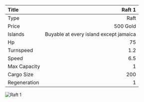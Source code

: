 |Title        | Raft 1          
|:-|-:
|Type         | Raft                  
|Price        | 500 Gold    
|Islands      | Buyable at every island except jamaica
|Hp           | 75
|Turnspeed    | 1.2
|Speed        | 6.5
|Max Capacity | 1
|Cargo Size   | 200
|Regeneration | 1

<img src="assets/img/raft.png" alt="Raft 1">
